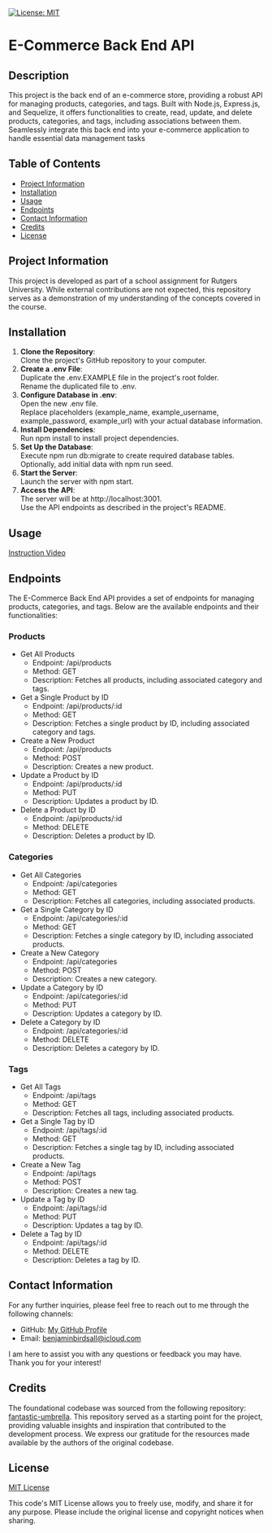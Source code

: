 [![License: MIT](https://img.shields.io/badge/License-MIT-yellow.svg)](https://opensource.org/licenses/MIT)

# E-Commerce Back End API 
  
## Description
  
This project is the back end of an e-commerce store, providing a robust API for managing products, categories, and tags. Built with Node.js, Express.js, and Sequelize, it offers functionalities to create, read, update, and delete products, categories, and tags, including associations between them. Seamlessly integrate this back end into your e-commerce application to handle essential data management tasks

## Table of Contents

* [Project Information](#project-information)<br>
* [Installation](#installation)<br>
* [Usage](#usage)<br>
* [Endpoints](#endpoints)<br>
* [Contact Information](#contact-information)<br>
* [Credits](#credits)<br>
* [License](#license)

## Project Information

This project is developed as part of a school assignment for Rutgers University. While external contributions are not expected, this repository serves as a demonstration of my understanding of the concepts covered in the course.

## Installation

1. **Clone the Repository**:<br>
Clone the project's GitHub repository to your computer.
2. **Create a .env File**:<br>
Duplicate the .env.EXAMPLE file in the project's root folder.<br>
Rename the duplicated file to .env.
3. **Configure Database in .env**:<br>
Open the new .env file.<br>
Replace placeholders (example_name, example_username, example_password, example_url) with your actual database information.
4. **Install Dependencies**:<br>
Run npm install to install project dependencies.
5. **Set Up the Database**:<br>
Execute npm run db:migrate to create required database tables.<br>
Optionally, add initial data with npm run seed.
6. **Start the Server**:<br>
Launch the server with npm start.
7. **Access the API**:<br>
The server will be at http://localhost:3001.<br>
Use the API endpoints as described in the project's README.

## Usage

[Instruction Video](https://drive.google.com/file/d/1a3KtZXPKh4Gi679KsPR1310UxlcLi3ey/view)

## Endpoints

The E-Commerce Back End API provides a set of endpoints for managing products, categories, and tags. Below are the available endpoints and their functionalities:

### Products
* Get All Products
    * Endpoint: /api/products
    * Method: GET
    * Description: Fetches all products, including associated category and tags.
* Get a Single Product by ID
    * Endpoint: /api/products/:id
    * Method: GET
    * Description: Fetches a single product by ID, including associated category and tags.
* Create a New Product
    * Endpoint: /api/products
    * Method: POST
    * Description: Creates a new product.
* Update a Product by ID
    * Endpoint: /api/products/:id
    * Method: PUT
    * Description: Updates a product by ID.
* Delete a Product by ID
    * Endpoint: /api/products/:id
    * Method: DELETE
    * Description: Deletes a product by ID.

### Categories
* Get All Categories
    * Endpoint: /api/categories
    * Method: GET
    * Description: Fetches all categories, including associated products.
* Get a Single Category by ID
    * Endpoint: /api/categories/:id
    * Method: GET
    * Description: Fetches a single category by ID, including associated products.
* Create a New Category
    * Endpoint: /api/categories
    * Method: POST
    * Description: Creates a new category.
* Update a Category by ID
    * Endpoint: /api/categories/:id
    * Method: PUT
    * Description: Updates a category by ID.
* Delete a Category by ID
    * Endpoint: /api/categories/:id
    * Method: DELETE
    * Description: Deletes a category by ID.

### Tags
* Get All Tags
    * Endpoint: /api/tags
    * Method: GET
    * Description: Fetches all tags, including associated products.
* Get a Single Tag by ID
    * Endpoint: /api/tags/:id
    * Method: GET
    * Description: Fetches a single tag by ID, including associated products.
* Create a New Tag
    * Endpoint: /api/tags
    * Method: POST
    * Description: Creates a new tag.
* Update a Tag by ID
    * Endpoint: /api/tags/:id
    * Method: PUT
    * Description: Updates a tag by ID.
* Delete a Tag by ID
    * Endpoint: /api/tags/:id
    * Method: DELETE
    * Description: Deletes a tag by ID.

## Contact Information

For any further inquiries, please feel free to reach out to me through the following channels:
* GitHub: [My GitHub Profile](https://www.github.com/BenThere6)
* Email: benjaminbirdsall@icloud.com

I am here to assist you with any questions or feedback you may have. Thank you for your interest!

## Credits

The foundational codebase was sourced from the following repository: [fantastic-umbrella](https://github.com/coding-boot-camp/fantastic-umbrella). This repository served as a starting point for the project, providing valuable insights and inspiration that contributed to the development process. We express our gratitude for the resources made available by the authors of the original codebase.

## License 

[MIT License](https://opensource.org/licenses/MIT)

This code's MIT License allows you to freely use, modify, and share it for any purpose. Please include the original license and copyright notices when sharing.